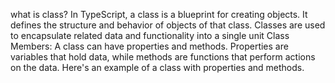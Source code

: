 what is class?
In TypeScript, a class is a blueprint for creating objects. It defines the structure and behavior of objects of that class. Classes are used to encapsulate related data and functionality into a single unit
Class Members:
A class can have properties and methods. Properties are variables that hold data, while methods are functions that perform actions on the data. Here's an example of a class with properties and methods.
